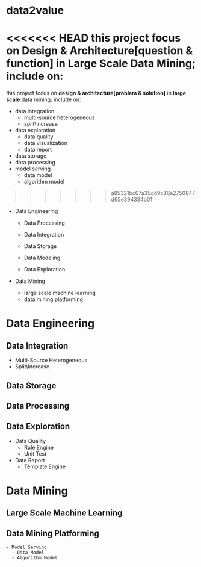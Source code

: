 # data2value

<<<<<<< HEAD
this project focus on <b>Design & Architecture[question & function]</b> in <b>Large Scale</B> Data Mining; include on:
=======
this project focus on <b>design & architecture[problem & solution]</b> in <b>large scale</b> data mining; include on:
- data integration
  - multi-source heterogeneous
  - split\increase
- data exploration
  - data quality
  - data visualization
  - data report
- data storage
- data processing
- model serving
  - data model
  - algorithm model
>>>>>>> a85321bc67a35dd9c86a2750847d65e394334b01

- Data Engineering
	- Data Processing

	- Data Integration

	- Data Storage

	- Data Modeling

	- Data Exploration


- Data Mining 
	- large scale machine learning
	- data mining platforming


# Data Engineering

## Data Integration
  - Multi-Source Heterogeneous
  - Split\Increase

## Data Storage

## Data Processing

## Data Exploration
  - Data Quality
	- Rule Engine
	- Unit Test
  - Data Report
	- Template Engine

# Data Mining

## Large Scale Machine Learning

## Data Mining Platforming

	- Model Serving
	  - Data Model
	  - Algorithm Model


